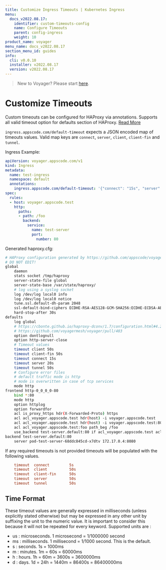 ```yaml
---
title: Customize Ingress Timeouts | Kubernetes Ingress
menu:
  docs_v2022.08.17:
    identifier: custom-timeouts-config
    name: Configure Timeouts
    parent: config-ingress
    weight: 10
product_name: voyager
menu_name: docs_v2022.08.17
section_menu_id: guides
info:
  cli: v0.0.10
  installer: v2022.08.17
  version: v2022.08.17
---
```


> New to Voyager? Please start [here](/docs/v2022.08.17/concepts/overview).

# Customize Timeouts

Custom timeouts can be configured for HAProxy via annotations. Supports all valid timeout option
for defaults section of HAProxy. [Read More](https://cbonte.github.io/haproxy-dconv/1.7/configuration.html#4.2-timeout%20check)

`ingress.appscode.com/default-timeout` expects a JSON encoded map of timeouts values.
Valid map keys are  `connect`, `server`, `client`, `client-fin` and `tunnel`.

Ingress Example:

```yaml
apiVersion: voyager.appscode.com/v1
kind: Ingress
metadata:
  name: test-ingress
  namespace: default
  annotations:
    ingress.appscode.com/default-timeout: '{"connect": "15s", "server": "20s"}'
spec:
  rules:
  - host: voyager.appscode.test
    http:
      paths:
      - path: /foo
        backend:
          service:
          	name: test-server
            port:
              number: 80
```

Generated haproxy.cfg:

```bash
# HAProxy configuration generated by https://github.com/appscode/voyager
# DO NOT EDIT!
global
	daemon
	stats socket /tmp/haproxy
	server-state-file global
	server-state-base /var/state/haproxy/
	# log using a syslog socket
	log /dev/log local0 info
	log /dev/log local0 notice
	tune.ssl.default-dh-param 2048
	ssl-default-bind-ciphers ECDHE-RSA-AES128-GCM-SHA256:ECDHE-ECDSA-AES128-GCM-SHA256:ECDHE-RSA-AES256-GCM-SHA384:ECDHE-ECDSA-AES256-GCM-SHA384:DHE-RSA-AES128-GCM-SHA256:DHE-DSS-AES128-GCM-SHA256:kEDH+AESGCM:ECDHE-RSA-AES128-SHA256:ECDHE-ECDSA-AES128-SHA256:ECDHE-RSA-AES128-SHA:ECDHE-ECDSA-AES128-SHA:ECDHE-RSA-AES256-SHA384:ECDHE-ECDSA-AES256-SHA384:ECDHE-RSA-AES256-SHA:ECDHE-ECDSA-AES256-SHA:DHE-RSA-AES128-SHA256:DHE-RSA-AES128-SHA:DHE-DSS-AES128-SHA256:DHE-RSA-AES256-SHA256:DHE-DSS-AES256-SHA:DHE-RSA-AES256-SHA:!aNULL:!eNULL:!EXPORT:!DES:!RC4:!3DES:!MD5:!PSK
	hard-stop-after 30s
defaults
	log global
	# https://cbonte.github.io/haproxy-dconv/1.7/configuration.html#4.2-option%20abortonclose
	# https://github.com/voyagermesh/voyager/pull/403
	option dontlognull
	option http-server-close
	# Timeout values
	timeout client 50s
	timeout client-fin 50s
	timeout connect 15s
	timeout server 20s
	timeout tunnel 50s
	# Configure error files
	# default traffic mode is http
	# mode is overwritten in case of tcp services
	mode http
frontend http-0_0_0_0-80
	bind *:80
	mode http
	option httplog
	option forwardfor
	acl is_proxy_https hdr(X-Forwarded-Proto) https
	acl acl_voyager.appscode.test hdr(host) -i voyager.appscode.test
	acl acl_voyager.appscode.test hdr(host) -i voyager.appscode.test:80
	acl acl_voyager.appscode.test:foo path_beg /foo
	use_backend test-server.default:80 if acl_voyager.appscode.test acl_voyager.appscode.test:foo
backend test-server.default:80
	server pod-test-server-68ddc845cd-x7dtv 172.17.0.4:8080
```

If any required timeouts is not provided timeouts will be populated with the following values.

```ini
	timeout  connect         5s
	timeout  client          50s
	timeout  client-fin      50s
	timeout  server          50s
	timeout  tunnel          50s
```

## Time Format

These timeout values are generally expressed in milliseconds (unless explicitly stated
otherwise) but may be expressed in any other unit by suffixing the unit to the
numeric value. It is important to consider this because it will not be repeated
for every keyword. Supported units are :

- us : microseconds. 1 microsecond = 1/1000000 second
- ms : milliseconds. 1 millisecond = 1/1000 second. This is the default.
- s  : seconds. 1s = 1000ms
- m  : minutes. 1m = 60s = 60000ms
- h  : hours.   1h = 60m = 3600s = 3600000ms
- d  : days.    1d = 24h = 1440m = 86400s = 86400000ms
